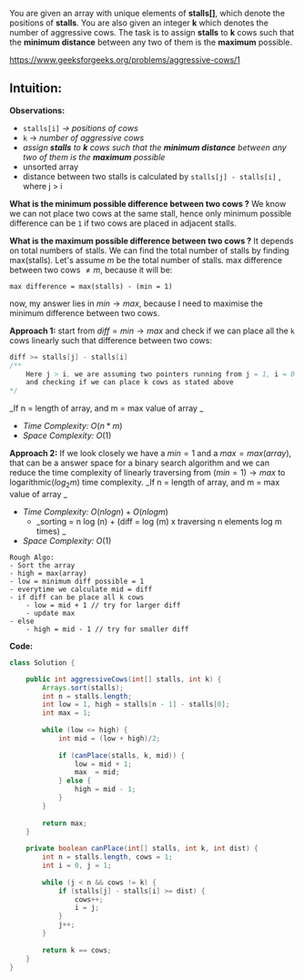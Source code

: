 You are given an array with unique elements of **stalls[]**, which denote the positions of **stalls**. You are also given an integer **k** which denotes the number of aggressive cows. The task is to assign **stalls** to **k** cows such that the **minimum distance** between any two of them is the **maximum** possible.

https://www.geeksforgeeks.org/problems/aggressive-cows/1

## Intuition:

**Observations:**
- `stalls[i]` _$\to$ positions of cows_
- `k`  $\to$ _number of aggressive cows_
- _assign **stalls** to **k** cows such that the **minimum distance** between any two of them is the **maximum** possible_
- unsorted array
- distance between two stalls is calculated by `stalls[j] - stalls[i]` , where j > i

**What is the minimum possible difference between two cows ?**
We know we can not place two cows at the same stall, hence only minimum possible difference can be `1` if two cows are placed in adjacent stalls.

**What is the maximum possible difference between two cows ?**
It depends on total numbers of stalls. We can find the total number of stalls by finding max(stalls). Let's assume $m$ be the total number of stalls. 
max difference between two cows $\neq m$, because it will be:

```pgsql
max difference = max(stalls) - (min = 1)
```

now, my answer lies in $min \to max$, because I need to maximise the minimum difference between two cows.

**Approach 1:**
start from $diff = min \to max$ and check if we can place all the `k` cows linearly such that difference between two cows:

```java
diff >= stalls[j] - stalls[i]
/**
	Here j > i, we are assuming two pointers running from j = 1, i = 0 --> n
	and checking if we can place k cows as stated above
*/
```

_If n = length of array, and m = max value of array _
- _Time Complexity:_ $O(n * m)$ 
- _Space Complexity:_ $O(1)$

**Approach 2:**
If we look closely we have a $min = 1$ and a $max  = max(array)$, that can be a answer space for a binary search algorithm and we can reduce the time complexity of linearly traversing from $(min = 1) \to max$  to logarithmic($log_2 m$) time complexity.
_If n = length of array, and m = max value of array _
- _Time Complexity:_ $O(n log n) + O(n log m)$ 
	- _sorting = n log (n) + (diff  = log (m) x traversing n elements log m times) _
- _Space Complexity:_ $O(1)$


```text
Rough Algo:
- Sort the array
- high = max(array)
- low = minimum diff possible = 1
- everytime we calculate mid = diff 
- if diff can be place all k cows
	- low = mid + 1 // try for larger diff
	- update max
- else 
	- high = mid - 1 // try for smaller diff
```




**Code:**

```java
class Solution {

    public int aggressiveCows(int[] stalls, int k) {
        Arrays.sort(stalls);
        int n = stalls.length;
        int low = 1, high = stalls[n - 1] - stalls[0];
        int max = 1;
        
        while (low <= high) {
            int mid = (low + high)/2;
            
            if (canPlace(stalls, k, mid)) {
                low = mid + 1;
                max  = mid;
            } else {
                high = mid - 1;
            }
        }
        
        return max;
    }
    
    private boolean canPlace(int[] stalls, int k, int dist) {
        int n = stalls.length, cows = 1;
        int i = 0, j = 1;
        
        while (j < n && cows != k) {
            if (stalls[j] - stalls[i] >= dist) {
                cows++;
                i = j;
            }
            j++;
        }
        
        return k == cows;
    }
}
```